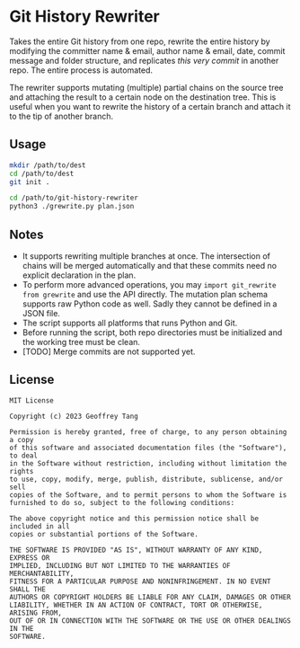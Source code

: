 # Git History Rewriter

Takes the entire Git history from one repo, rewrite the entire history by modifying the committer name & email, author name & email, date, commit message and folder structure, and replicates *this very commit* in another repo. The entire process is automated.

The rewriter supports mutating (multiple) partial chains on the source tree and attaching the result to a certain node on the destination tree. This is useful when you want to rewrite the history of a certain branch and attach it to the tip of another branch.

## Usage

```bash
mkdir /path/to/dest
cd /path/to/dest
git init .

cd /path/to/git-history-rewriter
python3 ./grewrite.py plan.json
```

## Notes

* It supports rewriting multiple branches at once. The intersection of chains will be merged automatically and that these commits need no explicit declaration in the plan.
* To perform more advanced operations, you may `import git_rewrite from grewrite` and use the API directly. The mutation plan schema supports raw Python code as well. Sadly they cannot be defined in a JSON file.
* The script supports all platforms that runs Python and Git.
* Before running the script, both repo directories must be initialized and the working tree must be clean.
* [TODO] Merge commits are not supported yet.

## License

```
MIT License

Copyright (c) 2023 Geoffrey Tang

Permission is hereby granted, free of charge, to any person obtaining a copy
of this software and associated documentation files (the "Software"), to deal
in the Software without restriction, including without limitation the rights
to use, copy, modify, merge, publish, distribute, sublicense, and/or sell
copies of the Software, and to permit persons to whom the Software is
furnished to do so, subject to the following conditions:

The above copyright notice and this permission notice shall be included in all
copies or substantial portions of the Software.

THE SOFTWARE IS PROVIDED "AS IS", WITHOUT WARRANTY OF ANY KIND, EXPRESS OR
IMPLIED, INCLUDING BUT NOT LIMITED TO THE WARRANTIES OF MERCHANTABILITY,
FITNESS FOR A PARTICULAR PURPOSE AND NONINFRINGEMENT. IN NO EVENT SHALL THE
AUTHORS OR COPYRIGHT HOLDERS BE LIABLE FOR ANY CLAIM, DAMAGES OR OTHER
LIABILITY, WHETHER IN AN ACTION OF CONTRACT, TORT OR OTHERWISE, ARISING FROM,
OUT OF OR IN CONNECTION WITH THE SOFTWARE OR THE USE OR OTHER DEALINGS IN THE
SOFTWARE.
```
